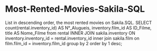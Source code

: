 # Most-Rented-Movies-Sakila-SQL
List in descending order, the most rented movies on Sakila.SQL.
SELECT count(rental.inventory_id) AS N°_Alugueis, inventory.film_id AS ID_Filme, title AS Nome_Filme from rental
INNER JOIN sakila.inventory ON inventory.inventory_id = rental.inventory_id
inner join sakila.film on film.film_id = inventory.film_id
group by 2
order by 1 desc;
